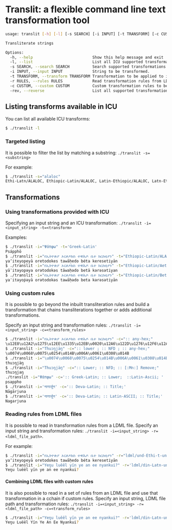 # Translit: a flexible command line text transformation tool

```bash
usage: translit [-h] [-l] [-s SEARCH] [-i INPUT] [-t TRANSFORM] [-c CUSTOM] [-r RULES] [-rev]

Transliterate strings

Options:
  -h, --help                          Show this help message and exit
  -l, --list                          List all ICU supported transformations.
  -s SEARCH, --search SEARCH          Search supported transformations.
  -i INPUT, --input INPUT             String to be transformed.
  -t TRANSFORM, --transform TRANSFORM Transformation to be applied to input.
  -r RULES, --rules RULES             Read transformation rules from LDML file.
  -c CUSTOM, --custom CUSTOM          Custom transformation rules to be applied to input.
  -rev, --reverse                     List all supported transformations.
```

## Listing transforms available in ICU

You can list all available ICU transforms:

```bash
$ ./translit -l
```

### Targeted listing

It is possible to filter the list by matching a substring: `./translit -s=<substring>`

For example:

```bash
$ ./translit -s="alaloc"
Ethi-Latn/ALALOC, Ethiopic-Latin/ALALOC, Latin-Ethiopic/ALALOC, Latn-Ethi/ALALOC, Any-Ethiopic/ALALOC
```

## Transformations

### Using transformations provided with ICU

Specifying an input string and an ICU transformation: `./translit -i=<input_string> -t=<transform>`

Examples:

```bash
$ ./translit -i="Ψάπφω" -t='Greek-Latin'
Psápphō
$ ./translit -i="የኢትዮጵያ ኦርቶዶክስ ተዋሕዶ ቤተ ክርስቲያን" -t="Ethiopic-Latin/ALALOC"
yaʼiteyop̣eyā oretodokes tawāḥedo béta keresetiyān
$ ./translit -i="የኢትዮጵያ ኦርቶዶክስ ተዋሕዶ ቤተ ክርስቲያን" -t="Ethiopic-Latin/Aethiopica"
yäʾitǝyop̣ǝya orǝtodokǝs täwaḥǝdo betä kǝrǝsǝtiyan
$ ./translit -i="የኢትዮጵያ ኦርቶዶክስ ተዋሕዶ ቤተ ክርስቲያን" -t="Ethiopic-Latin/Beta_Metsehaf"
yaʾitǝyoṗǝyā orǝtodokǝs tawāḥǝdo beta kǝrǝsǝtiyān
```

### Using custom rules

It is possible to go beyond the inbuilt transliteration rules and build a transformation that chains transliterations together or adds additional transformations.

Specify an input string and transformation rules: `./translit -i=<input_string> -c=<transform_rules>`


```bash
$ ./translit -i="የኢትዮጵያ ኦርቶዶክስ ተዋሕዶ ቤተ ክርስቲያን" -c=":: any-hex;"
\u12E8\u12A2\u1275\u12EE\u1335\u12EB\u0020\u12A6\u122D\u1276\u12F6\u12AD\u1235\u0020\u1270\u12CB\u1215\u12F6\u0020\u1264\u1270\u0020\u12AD\u122D\u1235\u1272\u12EB\u1295
$ ./translit -i="Thuɔŋjäŋ" -c=":: lower ; :: NFD ; :: any-hex;"
\u0074\u0068\u0075\u0254\u014B\u006A\u0061\u0308\u014B
$ ./translit -i="\u0074\u0068\u0075\u0254\u014B\u006A\u0061\u0308\u014B" -c=":: any-hex;" -rev
thuɔŋjäŋ
$ ./translit -i="Thuɔŋjäŋ" -c=":: Lower; :: NFD; :: [:Mn:] Remove;"
thuɔŋjaŋ
./translit -i="Ψάπφω" -c=':: Greek-Latin; :: Lower;  ::Latin-Ascii; '
psappho
$ ./translit -i='नागार्जुन' -c=':: Deva-Latin; :: Title;'
Nāgārjuna
$ ./translit -i='नागार्जुन' -c=':: Deva-Latin; :: Latin-ASCII; :: Title;'
Nagarjuna
```

### Reading rules from LDML files

It is possible to read in transformation rules from a LDML file. Specify an input string and transformation rules: `./translit -i=<input_string> -r=<ldml_file_path>`.

For example:

```bash
$ ./translit -i="የኢትዮጵያ ኦርቶዶክስ ተዋሕዶ ቤተ ክርስቲያን" -r="ldml/und-Ethi-t-und-latn-m0-alaloc.xml"
yaʼiteyop̣eyā oretodokes tawāḥedo béta keresetiyān
$ ./translit -i="Yeŋu luêêl yïn ye an ee nyankui?" -r='ldml/din-Latn-unified-t-din-Latin-standard.xml'
Yeŋu luëël yïn ye an ee nyankui?
```

#### Combining LDML files with custom rules

It is also possible to read in a set of rules from an LDML file and use that transformation in a cchain if custom rules. Specify an input string, LDML file path and transformation rules: `./translit -i=<input_string> -r=<ldml_file_path> -c=<transform_rules>`

```bash
$ ./translit -i="Yeŋu luêêl yïn ye an ee nyankui?" -r='ldml/din-Latn-unified-t-din-Latin-standard.xml' -c=":: dinkaUnified-dinkaStandard ; :: Title; :: NFD; "
Yeŋu Luëël Yïn Ye An Ee Nyankui?
```
